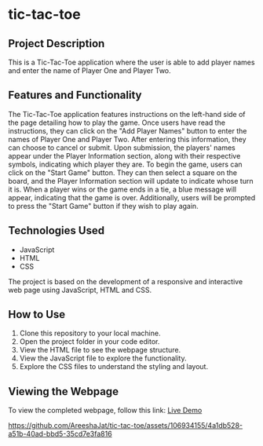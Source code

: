 # tic-tac-toe

## Project Description
This is a Tic-Tac-Toe application where the user is able to add player names and enter the name of Player One and Player Two.

## Features and Functionality
The Tic-Tac-Toe application features instructions on the left-hand side of the page detailing how to play the game. Once users have read the instructions, they can click on the "Add Player Names" button to enter the names of Player One and Player Two. After entering this information, they can choose to cancel or submit. Upon submission, the players' names appear under the Player Information section, along with their respective symbols, indicating which player they are. To begin the game, users can click on the "Start Game" button. They can then select a square on the board, and the Player Information section will update to indicate whose turn it is. When a player wins or the game ends in a tie, a blue message will appear, indicating that the game is over. Additionally, users will be prompted to press the "Start Game" button if they wish to play again.

## Technologies Used
- JavaScript
- HTML
- CSS

The project is based on the development of a responsive and interactive web page using JavaScript, HTML and CSS.

## How to Use
1. Clone this repository to your local machine.
2. Open the project folder in your code editor.
3. View the HTML file to see the webpage structure.
4. View the JavaScript file to explore the functionality.
5. Explore the CSS files to understand the styling and layout.

## Viewing the Webpage
To view the completed webpage, follow this link: [Live Demo](https://areeshajat.github.io/tic-tac-toe/)


https://github.com/AreeshaJat/tic-tac-toe/assets/106934155/4a1db528-a51b-40ad-bbd5-35cd7e3fa816

